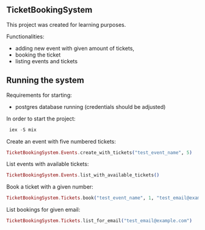 ## TicketBookingSystem

This project was created for learning purposes.

Functionalities:

- adding new event with given amount of tickets,
- booking the ticket
- listing events and tickets

## Running the system

Requirements for starting:

- postgres database running (credentials should be adjusted)

In order to start the project:

```elixir
 iex -S mix
```

Create an event with five numbered tickets:

```elixir
TicketBookingSystem.Events.create_with_tickets("test_event_name", 5)
```

List events with available tickets:

```elixir
TicketBookingSystem.Events.list_with_available_tickets()
```

Book a ticket with a given number:

```elixir
TicketBookingSystem.Tickets.book("test_event_name", 1, "test_email@example.com")
```

List bookings for given email:

```elixir
TicketBookingSystem.Tickets.list_for_email("test_email@example.com")
```
